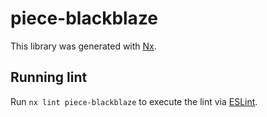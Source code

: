 # piece-blackblaze

This library was generated with [Nx](https://nx.dev).

## Running lint

Run `nx lint piece-blackblaze` to execute the lint via [ESLint](https://eslint.org/).
